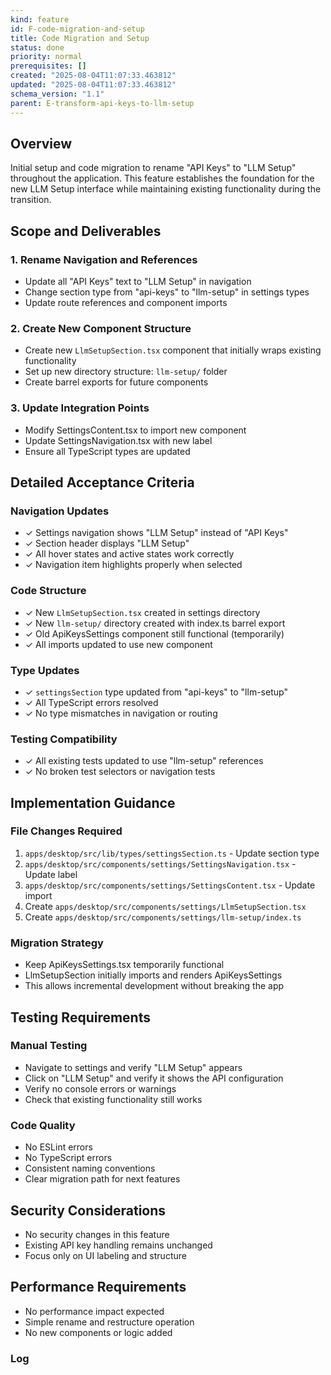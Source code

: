 ```yaml
---
kind: feature
id: F-code-migration-and-setup
title: Code Migration and Setup
status: done
priority: normal
prerequisites: []
created: "2025-08-04T11:07:33.463812"
updated: "2025-08-04T11:07:33.463812"
schema_version: "1.1"
parent: E-transform-api-keys-to-llm-setup
---
```


## Overview

Initial setup and code migration to rename "API Keys" to "LLM Setup" throughout the application. This feature establishes the foundation for the new LLM Setup interface while maintaining existing functionality during the transition.

## Scope and Deliverables

### 1. Rename Navigation and References

- Update all "API Keys" text to "LLM Setup" in navigation
- Change section type from "api-keys" to "llm-setup" in settings types
- Update route references and component imports

### 2. Create New Component Structure

- Create new `LlmSetupSection.tsx` component that initially wraps existing functionality
- Set up new directory structure: `llm-setup/` folder
- Create barrel exports for future components

### 3. Update Integration Points

- Modify SettingsContent.tsx to import new component
- Update SettingsNavigation.tsx with new label
- Ensure all TypeScript types are updated

## Detailed Acceptance Criteria

### Navigation Updates

- ✓ Settings navigation shows "LLM Setup" instead of "API Keys"
- ✓ Section header displays "LLM Setup"
- ✓ All hover states and active states work correctly
- ✓ Navigation item highlights properly when selected

### Code Structure

- ✓ New `LlmSetupSection.tsx` created in settings directory
- ✓ New `llm-setup/` directory created with index.ts barrel export
- ✓ Old ApiKeysSettings component still functional (temporarily)
- ✓ All imports updated to use new component

### Type Updates

- ✓ `settingsSection` type updated from "api-keys" to "llm-setup"
- ✓ All TypeScript errors resolved
- ✓ No type mismatches in navigation or routing

### Testing Compatibility

- ✓ All existing tests updated to use "llm-setup" references
- ✓ No broken test selectors or navigation tests

## Implementation Guidance

### File Changes Required

1. `apps/desktop/src/lib/types/settingsSection.ts` - Update section type
2. `apps/desktop/src/components/settings/SettingsNavigation.tsx` - Update label
3. `apps/desktop/src/components/settings/SettingsContent.tsx` - Update import
4. Create `apps/desktop/src/components/settings/LlmSetupSection.tsx`
5. Create `apps/desktop/src/components/settings/llm-setup/index.ts`

### Migration Strategy

- Keep ApiKeysSettings.tsx temporarily functional
- LlmSetupSection initially imports and renders ApiKeysSettings
- This allows incremental development without breaking the app

## Testing Requirements

### Manual Testing

- Navigate to settings and verify "LLM Setup" appears
- Click on "LLM Setup" and verify it shows the API configuration
- Verify no console errors or warnings
- Check that existing functionality still works

### Code Quality

- No ESLint errors
- No TypeScript errors
- Consistent naming conventions
- Clear migration path for next features

## Security Considerations

- No security changes in this feature
- Existing API key handling remains unchanged
- Focus only on UI labeling and structure

## Performance Requirements

- No performance impact expected
- Simple rename and restructure operation
- No new components or logic added

### Log
